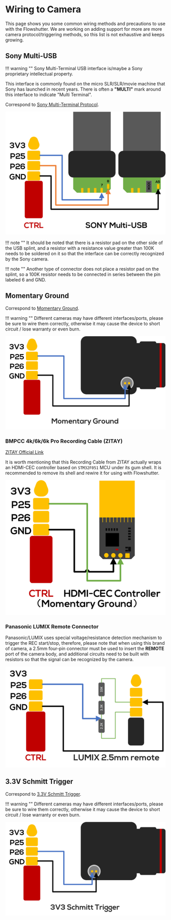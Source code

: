 # Wiring to Camera

This page shows you some common wiring methods and precautions to use with the Flowshutter. We are working on adding support for more are more camera protocol/triggering methods, so this list is not exhaustive and keeps growing.

## Sony Multi-USB

!!! warning ""
    Sony Multi-Terminal USB interface is/maybe a Sony proprietary intellectual property.

This interface is commonly found on the micro SLR/SLR/movie machine that Sony has launched in recent years. There is often a **"MULTI"** mark around this interface to indicate "Multi Terminal". 

Correspond to [Sony Multi-Terminal Protocol](clist.md#sony-multi-terminal-protocol).

![](img/sony_mtp_wiring.png)

!!! note ""
    It should be noted that there is a resistor pad on the other side of the USB splint, and a resistor with a resistance value greater than 100K needs to be soldered on it so that the interface can be correctly recognized by the Sony camera.

!!! note ""
    Another type of connector does not place a resistor pad on the splint, so a 100K resistor needs to be connected in series between the pin labeled 6 and GND.


## Momentary Ground

Correspond to [Momentary Ground](clist.md#momentary-ground).

!!! warning ""
    Different cameras may have different interfaces/ports, please be sure to wire them correctly, otherwise it may cause the device to short circuit / lose warranty or even burn.

![](img/momentary_ground_wiring.png)

### BMPCC 4k/6k/6k Pro Recording Cable (ZITAY)

[ZITAY Official Link](https://www.zitay.net/ZITAY-BlackMagic-Design-Pocket-Cinema-Camera-4K-BMPCC-6K-Controlling-Cable-Controller-p931336.html)

It is worth mentioning that this Recording Cable from ZITAY actually wraps an HDMI-CEC controller based on `STM32F051` MCU under its gum shell. It is recommended to remove its shell and rewire it for using with Flowshutter.

![](img/bmpcc_recording_cable.png)

### Panasonic LUMIX Remote Connector

Panasonic/LUMIX uses special voltage/resistance detection mechanism to trigger the REC start/stop, therefore, please note that when using this brand of camera, a 2.5mm four-pin connector must be used to insert the **REMOTE** port of the camera body, and additional circuits need to be built with resistors so that the signal can be recognized by the camera.

![](img/lumix_remote_connector.png)


## 3.3V Schmitt Trigger

Correspond to [3.3V Schmitt Trigger](clist.md#33v-schmitt-trigger).

!!! warning ""
    Different cameras may have different interfaces/ports, please be sure to wire them correctly, otherwise it may cause the device to short circuit / lose warranty or even burn.

![](img/3V3_schmitt_wiring.png)

